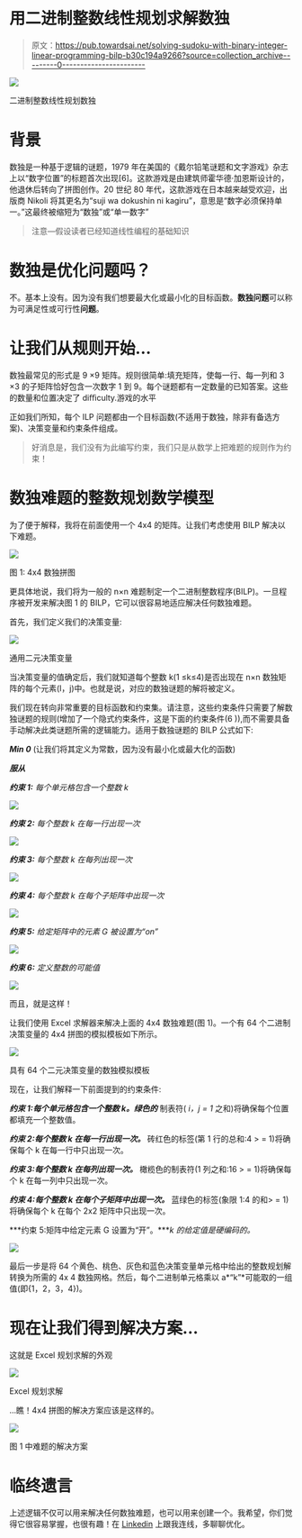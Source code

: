 # 用二进制整数线性规划求解数独

> 原文：<https://pub.towardsai.net/solving-sudoku-with-binary-integer-linear-programming-bilp-b30c194a9266?source=collection_archive---------0----------------------->

![](img/17cb25c59101be7b64ec9df67ccf86e1.png)

二进制整数线性规划数独

# 背景

数独是一种基于逻辑的谜题，1979 年在美国的《戴尔铅笔谜题和文字游戏》杂志上以“数字位置”的标题首次出现[6]。这款游戏是由建筑师霍华德·加恩斯设计的，他退休后转向了拼图创作。20 世纪 80 年代，这款游戏在日本越来越受欢迎，出版商 Nikoli 将其更名为“suji wa dokushin ni kagiru”，意思是“数字必须保持单一。”这最终被缩短为“数独”或“单一数字”

> 注意—假设读者已经知道线性编程的基础知识

# **数独是优化问题吗？**

不。基本上没有。因为没有我们想要最大化或最小化的目标函数。**数独问题**可以称为可满足性或可行性**问题**。

# 让我们从规则开始…

数独最常见的形式是 9 ×9 矩阵。规则很简单:填充矩阵，使每一行、每一列和 3 ×3 的子矩阵恰好包含一次数字 1 到 9。每个谜题都有一定数量的已知答案。这些的数量和位置决定了 diﬃculty.游戏的水平

正如我们所知，每个 ILP 问题都由一个目标函数(不适用于数独，除非有备选方案)、决策变量和约束条件组成。

> 好消息是，我们没有为此编写约束，我们只是从数学上把难题的规则作为约束！

# **数独难题的整数规划数学模型**

为了便于解释，我将在前面使用一个 4x4 的矩阵。让我们考虑使用 BILP 解决以下难题。

![](img/190b94a2e5fe6fdab27988557d9c86cb.png)

图 1: 4x4 数独拼图

更具体地说，我们将为一般的 n×n 难题制定一个二进制整数程序(BILP)。一旦程序被开发来解决图 1 的 BILP，它可以很容易地适应解决任何数独难题。

首先，我们定义我们的决策变量:

![](img/4e985a6c852c410dcfb71f852f56b775.png)

通用二元决策变量

当决策变量的值确定后，我们就知道每个整数 k(1 ≤k≤4)是否出现在 n×n 数独矩阵的每个元素(I，j)中。也就是说，对应的数独谜题的解将被定义。

我们现在转向非常重要的目标函数和约束集。请注意，这些约束条件只需要了解数独谜题的规则(增加了一个隐式约束条件，这是下面的约束条件(6 )),而不需要具备手动解决此类谜题所需的逻辑能力。适用于数独谜题的 BILP 公式如下:

***Min 0*** (让我们将其定义为常数，因为没有最小化或最大化的函数)

***服从***

***约束 1:*** *每个单元格包含一个整数 k*

![](img/0758f6fbfe652c8664e43885959359e7.png)

***约束 2:*** *每个整数 k 在每一行出现一次*

![](img/63326892f7b6d56ef250697e609f490a.png)

***约束 3:*** *每个整数 k 在每列出现一次*

![](img/4b5b54dc4e2b06b50849d1592979b2aa.png)

***约束 4:*** *每个整数 k 在每个子矩阵中出现一次*

![](img/a7807df6ccec5cf565d00b47db6e31ff.png)

***约束 5:*** *给定矩阵中的元素 G 被设置为“on”*

![](img/c552de841803188dd5f07d80862f51fa.png)

***约束 6:*** *定义整数的可能值*

![](img/7f42d89a8219a8b87a54cb6874d55ce4.png)

而且，就是这样！

让我们使用 Excel 求解器来解决上面的 4x4 数独难题(图 1)。一个有 64 个二进制决策变量的 4x4 拼图的模拟模板如下所示。

![](img/26430b7a5ec609c82815df54028cb939.png)

具有 64 个二元决策变量的数独模拟模板

现在，让我们解释一下前面提到的约束条件:

***约束 1:每个单元格包含一个整数 k。绿色的*** 制表符( *i，j = 1* 之和)将确保每个位置都填充一个整数值。

***约束 2:每个整数 k 在每一行出现一次。*** 砖红色的标签(第 1 行的总和:4 > = 1)将确保每个 k 在每一行中只出现一次。

***约束 3:每个整数 k 在每列出现一次。*** 橄榄色的制表符(1 列之和:16 > = 1)将确保每个 k 在每一列中只出现一次。

***约束 4:每个整数 k 在每个子矩阵中出现一次。*** 蓝绿色的标签(象限 1:4 的和> = 1)将确保每个 k 在每个 2x2 矩阵中只出现一次。

***约束 5:矩阵中给定元素 G 设置为“开”。****k 的给定值是硬编码的。*

![](img/e51121d3aefa62ef8fa6aadb6e2f3356.png)

最后一步是将 64 个黄色、桃色、灰色和蓝色决策变量单元格中给出的整数规划解转换为所需的 4x 4 数独网格。然后，每个二进制单元格乘以 a*“k”*可能取的一组值(即{1，2，3，4})。

# 现在让我们得到解决方案…

这就是 Excel 规划求解的外观

![](img/d5fca1eb53b60c768a3209141af0d435.png)

Excel 规划求解

…瞧！4x4 拼图的解决方案应该是这样的。

![](img/6a124aaa7f91ebe3e3cd1656184e7434.png)

图 1 中难题的解决方案

# 临终遗言

上述逻辑不仅可以用来解决任何数独难题，也可以用来创建一个。我希望，你们觉得它很容易掌握，也很有趣！在 [Linkedin](https://www.linkedin.com/in/harjot-kaur-99792118/) 上跟我连线，多聊聊优化。